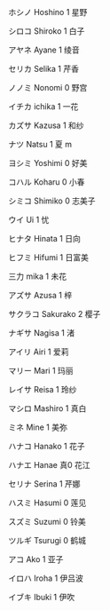 ホシノ Hoshino 1 星野

シロコ Shiroko 1 白子

アヤネ Ayane 1 绫音

セリカ Selika 1 芹香

ノノミ Nonomi 0 野宫

イチカ ichika 1 一花

カズサ Kazusa 1 和纱

ナツ Natsu 1 夏 m

ヨシミ Yoshimi 0 好美

コハル Koharu 0 小春

シミコ Shimiko 0 志美子

ウイ Ui 1 忧

ヒナタ Hinata 1 日向

ヒフミ Hifumi 1 日富美

三力 mika 1 未花

アズサ Azusa 1 梓

サクラコ Sakurako 2 樱子

ナギサ Nagisa 1 渚

アイリ Airi 1 爱莉

マリー Mari 1 玛丽

レイサ Reisa 1 玲纱

マシロ Mashiro 1 真白

ミネ Mine 1 美弥

ハナコ Hanako 1 花子

ハナエ Hanae 真0 花江

セリナ Serina 1 芹娜

ハスミ Hasumi 0 莲见

スズミ Suzumi 0 铃美

ツルギ Tsurugi 0 鹤城

アコ Ako 1 亚子

イロハ Iroha 1 伊吕波

イブキ Ibuki 1 伊吹